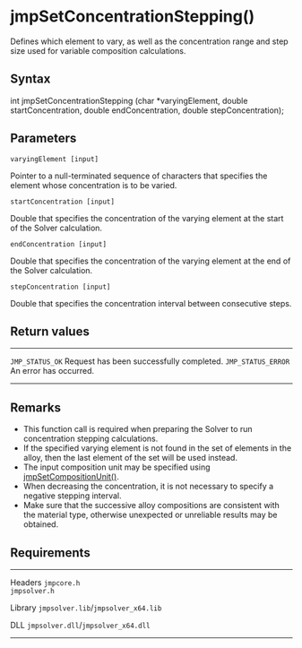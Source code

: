 jmpSetConcentrationStepping()
=============================

Defines which element to vary, as well as the concentration range and
step size used for variable composition calculations.

Syntax
------

int jmpSetConcentrationStepping (char \*varyingElement, double
startConcentration, double endConcentration, double stepConcentration);

Parameters
----------

`varyingElement [input]`

Pointer to a null-terminated sequence of characters that specifies the
element whose concentration is to be varied.

`startConcentration [input]`

Double that specifies the concentration of the varying element at the
start of the Solver calculation.

`endConcentration [input]`

Double that specifies the concentration of the varying element at the
end of the Solver calculation.

`stepConcentration [input]`

Double that specifies the concentration interval between consecutive
steps.

Return values
-------------

  -------------------- ------------------------------------------
  `JMP_STATUS_OK`      Request has been successfully completed.
  `JMP_STATUS_ERROR`   An error has occurred.
  -------------------- ------------------------------------------

Remarks
-------

-   This function call is required when preparing the Solver to run
    concentration stepping calculations.
-   If the specified varying element is not found in the set of elements
    in the alloy, then the last element of the set will be used instead.
-   The input composition unit may be specified using
    [jmpSetCompositionUnit()](jmpSetCompositionUnit.htm).
-   When decreasing the concentration, it is not necessary to specify a
    negative stepping interval.
-   Make sure that the successive alloy compositions are consistent with
    the material type, otherwise unexpected or unreliable results may
    be obtained.

Requirements
------------

  --------- -------------------------------------
  Headers   `jmpcore.h`\
            `jmpsolver.h`

  Library   `jmpsolver.lib`/`jmpsolver_x64.lib`

  DLL       `jmpsolver.dll`/`jmpsolver_x64.dll`
  --------- -------------------------------------


